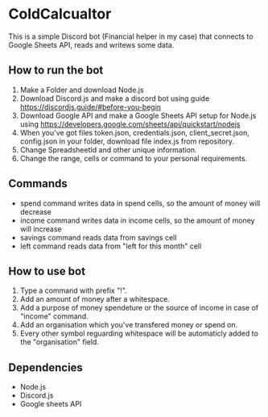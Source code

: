 # ColdCalcualtor
This is a simple Discord bot (Financial helper in my case) that connects to Google Sheets API, reads and writews some data. 

## How to run the bot
1. Make a Folder and download Node.js
2. Download Discord.js and make a discord bot using guide https://discordjs.guide/#before-you-begin
3. Download Google API and make a Google Sheets API setup for Node.js using https://developers.google.com/sheets/api/quickstart/nodejs
4. When you've got files token.json, credentials.json, client_secret.json, config.json in your folder, download file index.js from repository.
5. Change SpreadsheetId and other unique information.
6. Change the range, cells or command to your personal requirements.

## Commands
- spend 
  command writes data  in spend cells, so the amount of money will decrease
- income
  command writes data in income cells, so the amount of money will increase
- savings
  command reads data from savings cell
- left
  command reads data from "left for this month" cell
  
 ## How to use bot
 1. Type a command with prefix "!".
 2. Add an amount of money after a whitespace.
 3. Add a purpose of money spendeture or the source of income in case of "income" command.
 4. Add an organisation which you've transfered money or spend on.
 5. Every other symbol reguarding whitespace will be automaticly added to the "organisation" field.
 
 ## Dependencies
 - Node.js
 - Discord.js
 - Google sheets API
